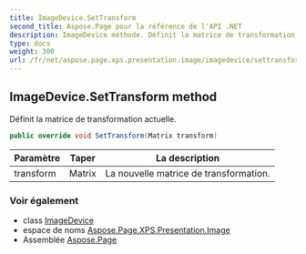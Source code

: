 ```yaml
---
title: ImageDevice.SetTransform
second_title: Aspose.Page pour la référence de l'API .NET
description: ImageDevice méthode. Définit la matrice de transformation actuelle.
type: docs
weight: 300
url: /fr/net/aspose.page.xps.presentation.image/imagedevice/settransform/
---
```

## ImageDevice.SetTransform method

Définit la matrice de transformation actuelle.

```csharp
public override void SetTransform(Matrix transform)
```

| Paramètre | Taper | La description |
| --- | --- | --- |
| transform | Matrix | La nouvelle matrice de transformation. |

### Voir également

* class [ImageDevice](../)
* espace de noms [Aspose.Page.XPS.Presentation.Image](../../imagedevice/)
* Assemblée [Aspose.Page](../../../)


